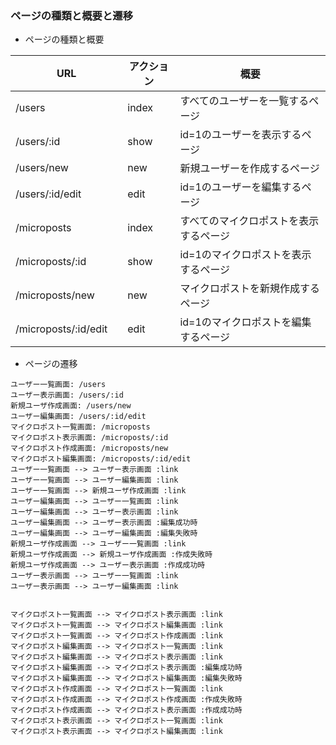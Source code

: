 ### ページの種類と概要と遷移

- ページの種類と概要

 |  URL |  アクション | 概要 |
 | ---- | ---- | ----|
 |  /users  |  index  | すべてのユーザーを一覧するページ |
 |  /users/:id  |  show  | id=1のユーザーを表示するページ | 
 |  /users/new | new | 新規ユーザーを作成するページ |
 |/users/:id/edit　| edit | id=1のユーザーを編集するページ |
 |/microposts  |  index  | すべてのマイクロポストを表示するページ |
 |/microposts/:id  |  show  | id=1のマイクロポストを表示するページ | 
 |/microposts/new | new | マイクロポストを新規作成するページ |
 |/microposts/:id/edit　| edit | id=1のマイクロポストを編集するページ |

- ページの遷移

 ```plantuml
ユーザー一覧画面: /users
ユーザー表示画面: /users/:id
新規ユーザ作成画面: /users/new
ユーザー編集画面: /users/:id/edit
マイクロポスト一覧画面: /microposts 
マイクロポスト表示画面: /microposts/:id
マイクロポスト作成画面: /microposts/new 
マイクロポスト編集画面: /microposts/:id/edit
ユーザー一覧画面 --> ユーザー表示画面 :link
ユーザー一覧画面 --> ユーザー編集画面 :link
ユーザー一覧画面 --> 新規ユーザ作成画面 :link
ユーザー編集画面 --> ユーザー一覧画面 :link
ユーザー編集画面 --> ユーザー表示画面 :link
ユーザー編集画面 --> ユーザー表示画面 :編集成功時
ユーザー編集画面 --> ユーザー編集画面 :編集失敗時
新規ユーザ作成画面 --> ユーザー一覧画面 :link
新規ユーザ作成画面 --> 新規ユーザ作成画面 :作成失敗時
新規ユーザ作成画面 --> ユーザー表示画面 :作成成功時
ユーザー表示画面 --> ユーザー一覧画面 :link
ユーザー表示画面 --> ユーザー編集画面 :link


マイクロポスト一覧画面 --> マイクロポスト表示画面 :link
マイクロポスト一覧画面 --> マイクロポスト編集画面 :link
マイクロポスト一覧画面 --> マイクロポスト作成画面 :link
マイクロポスト編集画面 --> マイクロポスト一覧画面 :link
マイクロポスト編集画面 --> マイクロポスト表示画面 :link
マイクロポスト編集画面 --> マイクロポスト表示画面 :編集成功時
マイクロポスト編集画面 --> マイクロポスト編集画面 :編集失敗時
マイクロポスト作成画面 --> マイクロポスト一覧画面 :link
マイクロポスト作成画面 --> マイクロポスト作成画面 :作成失敗時
マイクロポスト作成画面 --> マイクロポスト表示画面 :作成成功時
マイクロポスト表示画面 --> マイクロポスト一覧画面 :link
マイクロポスト表示画面 --> マイクロポスト編集画面 :link
 ```